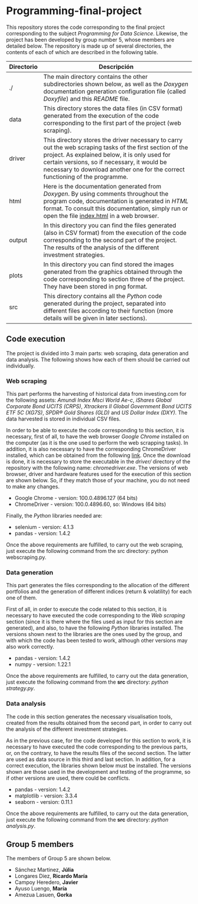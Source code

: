 # Programming-final-project
This repository stores the code corresponding to the final project corresponding to the subject *Programming for Data Science*. Likewise, the project has been developed by group number 5, whose members are detailed below. The repository is made up of several directories, the contents of each of which are described in the following table.

| Directorio | Descripción |
| ---------- | ----------- |
| ./ | The main directory contains the other subdirectories shown below, as well as the *Doxygen* documentation generation configuration file (called *Doxyfile*) and this *README* file. |
| data   | This directory stores the data files (in CSV format) generated from the execution of the code corresponding to the first part of the project (web scraping). |
| driver   | This directory stores the driver necessary to carry out the web scraping tasks of the first section of the project. As explained below, it is only used for certain versions, so if necessary, it would be necessary to download another one for the correct functioning of the programme. |
| html | Here is the documentation generated from *Doxygen*. By using comments throughout the program code, documentation is generated in *HTML* format. To consult this documentation, simply run or open the file [index.html](./html/index.html) in a web browser. |
| output | In this directory you can find the files generated (also in CSV format) from the execution of the code corresponding to the second part of the project. The results of the analysis of the different investment strategies. |
| plots | In this directory you can find stored the images generated from the graphics obtained through the code corresponding to section three of the project. They have been stored in png format. |
| src | This directory contains all the *Python* code generated during the project, separated into different files according to their function (more details will be given in later sections). |

## Code execution
The project is divided into 3 main parts: web scraping, data generation and data analysis. The following shows how each of them should be carried out individually.

### Web scraping
This part performs the harvesting of historical data from investing.com for the following assets: *Amundi Index Msci World Ae-c*, *iShares Global Corporate Bond UCITS (CRPS)*, *Xtrackers II Global Government Bond UCITS ETF 5C (XG7S)*, *SPDR® Gold Shares (GLD)* and *US Dollar Index (DXY)*. The data harvested is stored in individual CSV files.

In order to be able to execute the code corresponding to this section, it is necessary, first of all, to have the web browser *Google Chrome* installed on the computer (as it is the one used to perform the web scrapping tasks). In addition, it is also necessary to have the corresponding ChromeDriver installed, which can be obtained from the following [link](https://chromedriver.chromium.org/downloads). Once the download is done, it is necessary to store the executable in the *driver/* directory of the repository with the following name: *chromedriver.exe*. The versions of web browser, driver and hardware features used for the execution of this section are shown below. So, if they match those of your machine, you do not need to make any changes.

- Google Chrome - version: 100.0.4896.127 (64 bits)
- ChromeDriver - version: 100.0.4896.60, so: Windows (64 bits)
 
Finally, the *Python* libraries needed are: 

- selenium - version: 4.1.3
- pandas - version: 1.4.2

Once the above requirements are fulfilled, to carry out the web scraping, just execute the following command from the src directory: python webscraping.py.

### Data generation
This part generates the files corresponding to the allocation of the different portfolios and the generation of different indices (return & volatility) for each one of them. 

First of all, in order to execute the code related to this section, it is necessary to have executed the code corresponding to the *Web scraping* section (since it is there where the files used as input for this section are generated), and also, to have the following *Python* libraries installed. The versions shown next to the libraries are the ones used by the group, and with which the code has been tested to work, although other versions may also work correctly.

- pandas - version: 1.4.2
- numpy - version: 1.22.1

Once the above requirements are fulfilled, to carry out the data generation, just execute the following command from the **src** directory: *python strategy.py*.

### Data analysis

The code in this section generates the necessary visualisation tools, created from the results obtained from the second part, in order to carry out the analysis of the different investment strategies.

As in the previous case, for the code developed for this section to work, it is necessary to have executed the code corresponding to the previous parts, or, on the contrary, to have the results files of the second section. The latter are used as data source in this third and last section. In addition, for a correct execution, the libraries shown below must be installed. The versions shown are those used in the development and testing of the programme, so if other versions are used, there could be conflicts.

- pandas - version: 1.4.2
- matplotlib - version: 3.3.4
- seaborn - version: 0.11.1

Once the above requirements are fulfilled, to carry out the data generation, just execute the following command from the **src** directory: *python analysis.py*.


## Group 5 members
The members of Group 5 are shown below.

- Sánchez Martinez, **Júlia**
- Longares Diez, **Ricardo María**
- Campoy Heredero, **Javier**
- Ayuso Luengo, **María**
- Amezua Lasuen, **Gorka**
